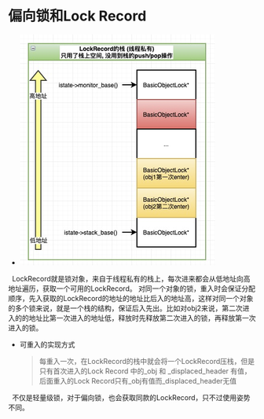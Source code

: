 # 偏向锁和Lock Record
- <img src="./pics/bais_lockRecord_000.png"/>
  
&nbsp;&nbsp;LockRecord就是锁对象，来自于线程私有的栈上，每次进来都会从低地址向高地址遍历，获取一个可用的LockRecord。
对同一个对象的锁，重入时会保证分配顺序，先入获取的LockRecord的地址的地址比后入的地址高，这样对同一个对象的多个锁来说，就是一个栈的结构，保证后入先出。比如对obj2来说，第二次进入的的地址比第一次进入的地址低，释放时先释放第二次进入的锁，再释放第一次进入的锁。
   + 可重入的实现方式
     > 每重入一次，在LockRecord的栈中就会将一个LockRecord压栈，但是只有首次进入的Lock Record 中的_obj 和 _displaced_header 有值，后面重入的Lock Record只有_obj有值而_displaced_header无值

&nbsp;&nbsp;不仅是轻量级锁，对于偏向锁，也会获取同款的LockRecord，只不过使用姿势不同。